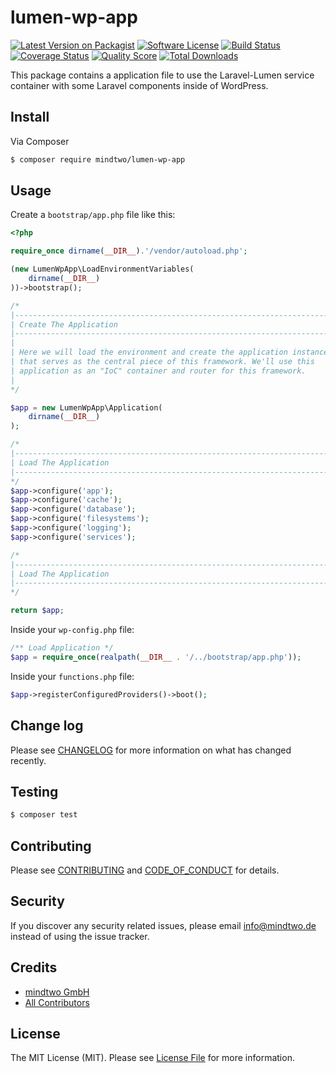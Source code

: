 # lumen-wp-app

[![Latest Version on Packagist][ico-version]][link-packagist]
[![Software License][ico-license]](LICENSE.md)
[![Build Status][ico-travis]][link-travis]
[![Coverage Status][ico-scrutinizer]][link-scrutinizer]
[![Quality Score][ico-code-quality]][link-code-quality]
[![Total Downloads][ico-downloads]][link-downloads]

This package contains a application file to use the Laravel-Lumen service container with some Laravel components inside of WordPress.

## Install

Via Composer

``` bash
$ composer require mindtwo/lumen-wp-app
```

## Usage

Create a `bootstrap/app.php` file like this:
``` php
<?php

require_once dirname(__DIR__).'/vendor/autoload.php';

(new LumenWpApp\LoadEnvironmentVariables(
    dirname(__DIR__)
))->bootstrap();

/*
|--------------------------------------------------------------------------
| Create The Application
|--------------------------------------------------------------------------
|
| Here we will load the environment and create the application instance
| that serves as the central piece of this framework. We'll use this
| application as an "IoC" container and router for this framework.
|
*/

$app = new LumenWpApp\Application(
    dirname(__DIR__)
);

/*
|--------------------------------------------------------------------------
| Load The Application
|--------------------------------------------------------------------------
*/
$app->configure('app');
$app->configure('cache');
$app->configure('database');
$app->configure('filesystems');
$app->configure('logging');
$app->configure('services');

/*
|--------------------------------------------------------------------------
| Load The Application
|--------------------------------------------------------------------------
*/

return $app;
```

Inside your `wp-config.php` file:
``` php
/** Load Application */
$app = require_once(realpath(__DIR__ . '/../bootstrap/app.php'));
```

Inside your `functions.php` file:
``` php
$app->registerConfiguredProviders()->boot();
```
## Change log

Please see [CHANGELOG](CHANGELOG.md) for more information on what has changed recently.

## Testing

``` bash
$ composer test
```

## Contributing

Please see [CONTRIBUTING](CONTRIBUTING.md) and [CODE_OF_CONDUCT](CODE_OF_CONDUCT.md) for details.

## Security

If you discover any security related issues, please email info@mindtwo.de instead of using the issue tracker.

## Credits

- [mindtwo GmbH][link-author]
- [All Contributors][link-contributors]

## License

The MIT License (MIT). Please see [License File](LICENSE.md) for more information.

[ico-version]: https://img.shields.io/packagist/v/mindtwo/lumen-wp-app.svg?style=flat-square
[ico-license]: https://img.shields.io/badge/license-MIT-brightgreen.svg?style=flat-square
[ico-travis]: https://img.shields.io/travis/mindtwo/lumen-wp-app/master.svg?style=flat-square
[ico-scrutinizer]: https://img.shields.io/scrutinizer/coverage/g/mindtwo/lumen-wp-app.svg?style=flat-square
[ico-code-quality]: https://img.shields.io/scrutinizer/g/mindtwo/lumen-wp-app.svg?style=flat-square
[ico-downloads]: https://img.shields.io/packagist/dt/mindtwo/lumen-wp-app.svg?style=flat-square

[link-packagist]: https://packagist.org/packages/mindtwo/lumen-wp-app
[link-travis]: https://travis-ci.org/mindtwo/lumen-wp-app
[link-scrutinizer]: https://scrutinizer-ci.com/g/mindtwo/lumen-wp-app/code-structure
[link-code-quality]: https://scrutinizer-ci.com/g/mindtwo/lumen-wp-app
[link-downloads]: https://packagist.org/packages/mindtwo/lumen-wp-app
[link-author]: https://github.com/mindtwo
[link-contributors]: ../../contributors
